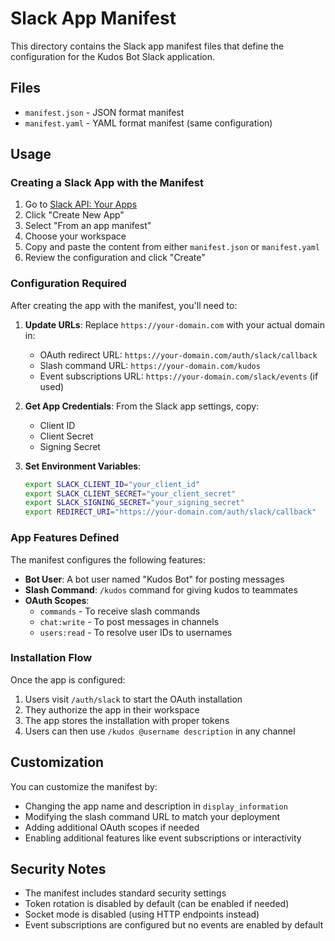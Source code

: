 # Slack App Manifest

This directory contains the Slack app manifest files that define the configuration for the Kudos Bot Slack application.

## Files

- `manifest.json` - JSON format manifest
- `manifest.yaml` - YAML format manifest (same configuration)

## Usage

### Creating a Slack App with the Manifest

1. Go to [Slack API: Your Apps](https://api.slack.com/apps)
2. Click "Create New App"
3. Select "From an app manifest"
4. Choose your workspace
5. Copy and paste the content from either `manifest.json` or `manifest.yaml`
6. Review the configuration and click "Create"

### Configuration Required

After creating the app with the manifest, you'll need to:

1. **Update URLs**: Replace `https://your-domain.com` with your actual domain in:
   - OAuth redirect URL: `https://your-domain.com/auth/slack/callback`
   - Slash command URL: `https://your-domain.com/kudos`
   - Event subscriptions URL: `https://your-domain.com/slack/events` (if used)

2. **Get App Credentials**: From the Slack app settings, copy:
   - Client ID
   - Client Secret  
   - Signing Secret

3. **Set Environment Variables**:
   ```bash
   export SLACK_CLIENT_ID="your_client_id"
   export SLACK_CLIENT_SECRET="your_client_secret"
   export SLACK_SIGNING_SECRET="your_signing_secret"
   export REDIRECT_URI="https://your-domain.com/auth/slack/callback"
   ```

### App Features Defined

The manifest configures the following features:

- **Bot User**: A bot user named "Kudos Bot" for posting messages
- **Slash Command**: `/kudos` command for giving kudos to teammates
- **OAuth Scopes**:
  - `commands` - To receive slash commands
  - `chat:write` - To post messages in channels
  - `users:read` - To resolve user IDs to usernames

### Installation Flow

Once the app is configured:

1. Users visit `/auth/slack` to start the OAuth installation
2. They authorize the app in their workspace
3. The app stores the installation with proper tokens
4. Users can then use `/kudos @username description` in any channel

## Customization

You can customize the manifest by:

- Changing the app name and description in `display_information`
- Modifying the slash command URL to match your deployment
- Adding additional OAuth scopes if needed
- Enabling additional features like event subscriptions or interactivity

## Security Notes

- The manifest includes standard security settings
- Token rotation is disabled by default (can be enabled if needed)
- Socket mode is disabled (using HTTP endpoints instead)
- Event subscriptions are configured but no events are enabled by default